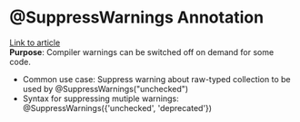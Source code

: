 # @SuppressWarnings Annotation
[Link to article](https://www.baeldung.com/java-suppresswarnings)  
**Purpose**: Compiler warnings can be switched off on demand for some code.  
* Common use case: Suppress warning about raw-typed collection to be used by @SuppressWarnings("unchecked")
* Syntax for suppressing mutiple warnings: @SuppressWarnings({'unchecked', 'deprecated'})

